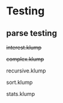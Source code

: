 # Testing

## parse testing
~~interest.klump~~

~~complex.klump~~

recursive.klump

sort.klump

stats.klump



